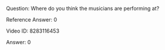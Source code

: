 Question: Where do you think the musicians are performing at?

Reference Answer: 0

Video ID: 8283116453

Answer: 0

